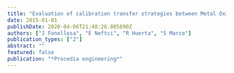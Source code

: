 ```yaml
---
title: "Evaluation of calibration transfer strategies between Metal Oxide gas sensor arrays"
date: 2015-01-01
publishDate: 2020-04-06T21:48:26.085690Z
authors: ["J Fonollosa", "E Neftci", "R Huerta", "S Marco"]
publication_types: ["2"]
abstract: ""
featured: false
publication: "*Procedia engineering*"
---
```


